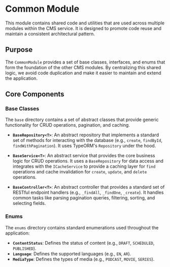 # Common Module

This module contains shared code and utilities that are used across multiple modules within the CMS service. It is designed to promote code reuse and maintain a consistent architectural pattern.

## Purpose

The `CommonModule` provides a set of base classes, interfaces, and enums that form the foundation of the other CMS modules. By centralizing this shared logic, we avoid code duplication and make it easier to maintain and extend the application.

## Core Components

### Base Classes

The `base` directory contains a set of abstract classes that provide generic functionality for CRUD operations, pagination, and caching.

-   **`BaseRepository<T>`**: An abstract repository that implements a standard set of methods for interacting with the database (e.g., `create`, `findById`, `findWithPagination`). It uses TypeORM's `Repository` under the hood.

-   **`BaseService<T>`**: An abstract service that provides the core business logic for CRUD operations. It uses a `BaseRepository` for data access and integrates with the `ICacheService` to provide a caching layer for `find` operations and cache invalidation for `create`, `update`, and `delete` operations.

-   **`BaseController<T>`**: An abstract controller that provides a standard set of RESTful endpoint handlers (e.g., `_findAll`, `_findOne`, `_create`). It handles common tasks like parsing pagination queries, filtering, sorting, and selecting fields.

### Enums

The `enums` directory contains standard enumerations used throughout the application:

-   **`ContentStatus`**: Defines the status of content (e.g., `DRAFT`, `SCHEDULED`, `PUBLISHED`).
-   **`Language`**: Defines the supported languages (e.g., `EN`, `AR`).
-   **`MediaType`**: Defines the types of media (e.g., `PODCAST`, `MOVIE`, `SERIES`).